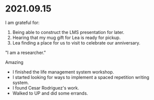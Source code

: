 # 2021.09.15

I am grateful for:

1. Being able to construct the LMS presentation for later.
2. Hearing that my mug gift for Lea is ready for pickup.
3. Lea finding a place for us to visit to celebrate our anniversary.

"I am a researcher."

Amazing

- I finished the life management system workshop.
- I started looking for ways to implement a spaced repetition writing system.
- I found Cesar Rodriguez's work.
- Walked to UP and did some errands.

